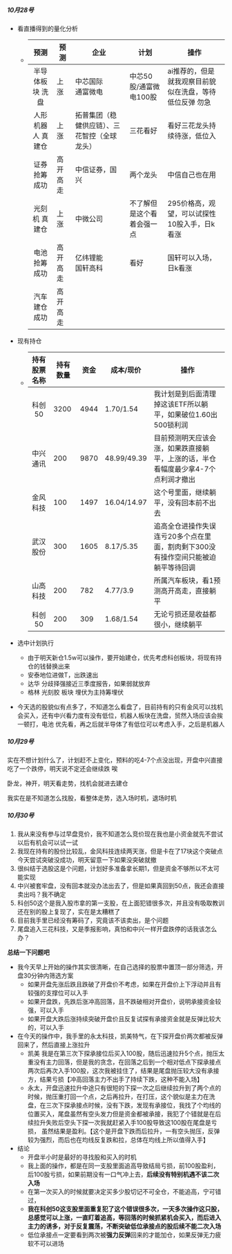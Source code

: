 ##### 10月28号

- 看直播得到的量化分析

  - |       预测        | 预测     | 企业                                         | 计划                       | 操作                                                    |
    | :---------------: | -------- | -------------------------------------------- | -------------------------- | ------------------------------------------------------- |
    |  半导体板块 洗盘  | 上涨     | 中芯国际<br />通富微电                       | 中芯50股/通富微电100股     | ai推荐的，但是就我观察目前貌似在洗盘，等待低位反弹 勿急 |
    | 人形机器人 真建仓 | 上涨     | 拓普集团（稳健供应链）、三花智控（全球龙头） | 三花看好                   | 看好三花龙头持续待涨，低位入                            |
    |  证券   抢筹成功  | 高开高走 | 中信证券，国兴                               | 两个龙头                   | 中信自己也在用                                          |
    |   光刻机 真建仓   | 上涨     | 中微公司                                     | 不了解但是这个看着会强一点 | 295价格高，观望，可以试探性10股入手，日k看涨            |
    |   电池 抢筹成功   | 高开高走 | 亿纬锂能<br />国轩高科                       | 看好                       | 国轩可以入场，日k看涨                                   |
    |   汽车 建仓成功   | 高开高走 |                                              |                            |                                                         |

- 现有持仓

  - | 持有股票名称 | 持有数量 | 资金 | 成本/现价   | 操作                                                         |
    | :----------: | -------- | ---- | ----------- | ------------------------------------------------------------ |
    |    科创50    | 3200     | 4944 | 1.70/1.54   | 我计划是到后面清理掉这该ETF所以躺平，如果破位1.60出500锁利润 |
    |   中兴通讯   | 200      | 9870 | 48.99/49.39 | 目前预测明天应该会涨，如果跌直接躺平，上涨的话，半仓看幅度最少拿4-7个点利润才撤出 |
    |   金风科技   | 100      | 1497 | 16.04/14.97 | 这个号里面，继续躺平，没有回本前不出去                       |
    |   武汉股份   | 300      | 1605 | 8.17/5.35   | 追高全仓进操作失误连亏20多个点在里面，割肉剩下300没有操作空间只能被迫躺平等待回调 |
    |   山高科技   | 200      | 782  | 4.77/3.9    | 所属汽车板块，看1预测高开高走，直接躺平                      |
    |    科创50    | 200      | 309  | 1.68/1.54   | 无论亏损还是收益都很小，继续躺平                             |

- 选中计划执行

  - 由于明天新仓1.5w可以操作，要开始建仓，优先考虑科创板块，将现有持仓的钱替换出来
  - 安泰地位进做T，出跌速出
  - 达华 分歧择强接近三季度报告，如果弱就放弃
  - 格林 光刻胶 板块 埋伏为主持筹埋伏

- 今天选的股貌似有点多了，不知道怎么看盘了，目前持有的只有金风可以找机会买入，还有中兴看力度有没有低位，机器人板块在洗盘，贸然入场应该会挨一顿打，电池 优先看，再之后就半导体了有低位可以考虑入手，之后是机器人



##### 10月29号

实在不想计划什么了，计划赶不上变化，预料的吃4-7个点没出现，开盘中兴直接吃了一个跌停，明天说不定还会继续跌 唉

卧龙，神开，明天看走势，找机会就进去建仓

我实在是不知道怎么找股，看整体走势，选入场时机，退场时机

##### 10月30号

1. 我从来没有参与过早盘竞价，我不知道怎么竞价现在我也是小资金就先不尝试以后有机会可以试一试
2. 我现在持有的股份比较乱，金风科技连续两天涨，但是卡在了17块这个突破点今天尝试突破没成功，明天留意一下如果没突破就撤
3. 很纠结于选股这是个问题，计划好多准备拿长期1，但是资金不够所以不太可能实现
4. 中兴被套牢盘，没有回本就没办法出去了，但是如果真回到50点，我还会直接卖出吗？我不确定
5. 科创50这个是我入股市拿的第一支股，在上面犯错很多次，并且没有吸取教训还在别的股上复现了，实在是太糟糕了
6. 目前我手里已经没有筹码了，究竟该不该卖出，是个问题
7. 尾盘追入三花科技，又是季报影响，真怕和中兴一样开盘跌停的话我该怎么办？

**总结一下问题吧**

- 我今天早上开始的操作其实很清晰，在自己选择的股票中置顶一部分筛选，开盘30分钟内筛选方案
  - 如果开盘先涨后跌且跌破了开盘价不考虑，如果在开盘价上下浮动并且有较强的支撑位可以入手
  - 如果开盘跌，先跌后涨冲高回落，且不跌破相对开盘价，说明承接资金较强，可以入手
  - 如果开盘大跌后涨持续突破开盘价且反复试探有承接资金就是反弹比较大的，可以入手
- 在今天的操作中，我手里的永太科技，凯美特气，在下探开盘价两次都被反弹回来了，然后直接上涨拉升
  - 凯美 我是在第三次下探承接位后买入100股，随后迅速拉升5个点，抛压太重没有主力回落，但是我的贪念，在回落之后到一个相对低点下探承接点两次后再次入手100股，这次我被挂住了，结果是尾盘抛压较大没有承接方，结果亏损【冲高回落主力不出手了持续下跌，这种不能入场】
  - 永太，开盘迅速拉升中途只有很短的下探一次之后继续拉升到了两个点的时候，抛压重打回一个点，之后再拉升，在打压，这个貌似是主力在洗盘，在三次下探承接点时候，没有下跌，发现有承接位，我找了个均线的位置买入，尾盘虽然有空头发力但是资金都被承接，我犯了个错就是在后续拉升失败后空头下探一次我就赶紧入手100股导致这100股在尾盘是亏损， 虽然结果是盈利。【这个是开盘下跌而后拉升，一有空头抛压，反弹较为强烈，而后也在均线反复跌和拉，总体在均线上所以值得入手】
- 结论
  - 开盘半小时是最好的寻找股和买入的时机
  - 我上面的操作，都是在同一支股里面追高导致结局亏损，前100股盈利，后100股亏损，如果前期没有一口气冲上去，**后续没有特别机遇不该二次入场**
  - 在第一次买入的时候就要决定买多少股切记不可全仓，不能追高，宁可错过，
  - **我在科创50这支股里面重复犯了这个错误很多次，一天多次操作这只股，总感觉可以上涨，一直盯着追高，等回落的时候抓紧机会买入，而后进入主力的诱多，对于反复震荡，不断突破低位承接点的股后续不能二次入场**
  - 低位承接点一定要看到两次被**强力反弹**回来的才能加仓，如果反弹无力疲软不可以进场